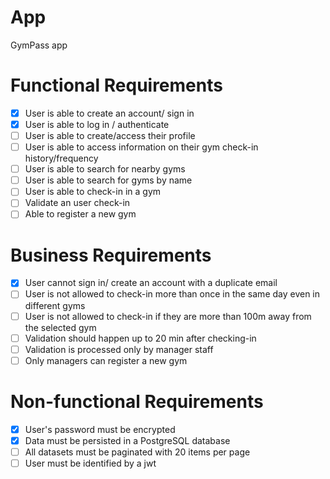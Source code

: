 # App

GymPass app

# Functional Requirements

- [x] User is able to create an account/ sign in
- [x] User is able to log in / authenticate
- [ ] User is able to create/access their profile
- [ ] User is able to access information on their gym check-in history/frequency
- [ ] User is able to search for nearby gyms
- [ ] User is able to search for gyms by name
- [ ] User is able to check-in in a gym
- [ ] Validate an user check-in
- [ ] Able to register a new gym

# Business Requirements

- [x] User cannot sign in/ create an account with a duplicate email
- [ ] User is not allowed to check-in more than once in the same day even in different gyms
- [ ] User is not allowed to check-in if they are more than 100m away from the selected gym
- [ ] Validation should happen up to 20 min after checking-in
- [ ] Validation is processed only by manager staff
- [ ] Only managers can register a new gym

# Non-functional Requirements

- [x] User's password must be encrypted
- [x] Data must be persisted in a PostgreSQL database
- [ ] All datasets must be paginated with 20 items per page
- [ ] User must be identified by a jwt
